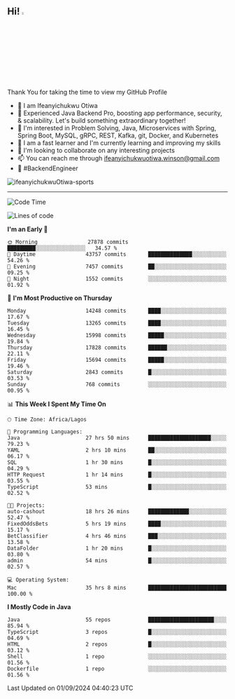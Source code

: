 <!-- BLOG-POST-LIST:START --><!-- BLOG-POST-LIST:END -->

## Hi! <img src="https://media.giphy.com/media/hvRJCLFzcasrR4ia7z/giphy.gif" width="4%"> 

Thank You for taking the time to view my GitHub Profile

- 👋 I am Ifeanyichukwu Otiwa
- 🚀 Experienced Java Backend Pro, boosting app performance, security, & scalability. Let's build something extraordinary together!
- 👀 I'm interested in Problem Solving, Java, Microservices with Spring, Spring Boot, MySQL, gRPC, REST, Kafka, git, Docker, and Kubernetes
- 🌱 I am a fast learner and I'm currently learning and improving my skills
- 💞️ I'm looking to collaborate on any interesting projects
- 📫 You can reach me through ifeanyichukwuotiwa.winson@gmail.com
- 🚀 #BackendEngineer

<p align="left" marginTop="10px"> <img src="https://komarev.com/ghpvc/?username=ifeanyichukwuOtiwa-sports&label=Profile%20views&color=0e75b6&style=for-the-badge" alt="ifeanyichukwuOtiwa-sports" /> </p>

***

<!--START_SECTION:waka-->
![Code Time](http://img.shields.io/badge/Code%20Time-2%2C862%20hrs%2032%20mins-blue)

![Lines of code](https://img.shields.io/badge/From%20Hello%20World%20I%27ve%20Written-19.8%20million%20lines%20of%20code-blue)

**I'm an Early 🐤** 

```text
🌞 Morning                27878 commits       █████████░░░░░░░░░░░░░░░░   34.57 % 
🌆 Daytime                43757 commits       ██████████████░░░░░░░░░░░   54.26 % 
🌃 Evening                7457 commits        ██░░░░░░░░░░░░░░░░░░░░░░░   09.25 % 
🌙 Night                  1552 commits        ░░░░░░░░░░░░░░░░░░░░░░░░░   01.92 % 
```
📅 **I'm Most Productive on Thursday** 

```text
Monday                   14248 commits       ████░░░░░░░░░░░░░░░░░░░░░   17.67 % 
Tuesday                  13265 commits       ████░░░░░░░░░░░░░░░░░░░░░   16.45 % 
Wednesday                15998 commits       █████░░░░░░░░░░░░░░░░░░░░   19.84 % 
Thursday                 17828 commits       ██████░░░░░░░░░░░░░░░░░░░   22.11 % 
Friday                   15694 commits       █████░░░░░░░░░░░░░░░░░░░░   19.46 % 
Saturday                 2843 commits        █░░░░░░░░░░░░░░░░░░░░░░░░   03.53 % 
Sunday                   768 commits         ░░░░░░░░░░░░░░░░░░░░░░░░░   00.95 % 
```


📊 **This Week I Spent My Time On** 

```text
🕑︎ Time Zone: Africa/Lagos

💬 Programming Languages: 
Java                     27 hrs 50 mins      ████████████████████░░░░░   79.23 % 
YAML                     2 hrs 10 mins       ██░░░░░░░░░░░░░░░░░░░░░░░   06.17 % 
SQL                      1 hr 30 mins        █░░░░░░░░░░░░░░░░░░░░░░░░   04.29 % 
HTTP Request             1 hr 14 mins        █░░░░░░░░░░░░░░░░░░░░░░░░   03.55 % 
TypeScript               53 mins             █░░░░░░░░░░░░░░░░░░░░░░░░   02.52 % 

🐱‍💻 Projects: 
auto-cashout             18 hrs 26 mins      █████████████░░░░░░░░░░░░   52.47 % 
FixedOddsBets            5 hrs 19 mins       ████░░░░░░░░░░░░░░░░░░░░░   15.17 % 
BetClassifier            4 hrs 46 mins       ███░░░░░░░░░░░░░░░░░░░░░░   13.58 % 
DataFolder               1 hr 20 mins        █░░░░░░░░░░░░░░░░░░░░░░░░   03.80 % 
admin                    54 mins             █░░░░░░░░░░░░░░░░░░░░░░░░   02.57 % 

💻 Operating System: 
Mac                      35 hrs 8 mins       █████████████████████████   100.00 % 
```

**I Mostly Code in Java** 

```text
Java                     55 repos            █████████████████████░░░░   85.94 % 
TypeScript               3 repos             █░░░░░░░░░░░░░░░░░░░░░░░░   04.69 % 
HTML                     2 repos             █░░░░░░░░░░░░░░░░░░░░░░░░   03.12 % 
Shell                    1 repo              ░░░░░░░░░░░░░░░░░░░░░░░░░   01.56 % 
Dockerfile               1 repo              ░░░░░░░░░░░░░░░░░░░░░░░░░   01.56 % 
```




 Last Updated on 01/09/2024 04:40:23 UTC
<!--END_SECTION:waka-->

<!--
<p align="center">
![trophy](https://github-profile-trophy.vercel.app/?username=ifeanyichukwuOtiwa-sports&theme=onedark) (https://github.com/ryo-ma/github-profile-trophy)
</p>
-->

<!---
ifeanyi-otiwa/ifeanyi-otiwa is a ✨ special ✨ repository because its `README.md` (this file) appears on your GitHub profile.
You can click the Preview link to take a look at your changes.
--->
